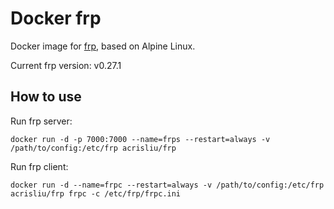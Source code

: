 # Docker frp
Docker image for [frp](https://github.com/fatedier/frp/), based on Alpine Linux.

Current frp version: v0.27.1

## How to use
Run frp server:
```shell
docker run -d -p 7000:7000 --name=frps --restart=always -v /path/to/config:/etc/frp acrisliu/frp
```

Run frp client:
```shell
docker run -d --name=frpc --restart=always -v /path/to/config:/etc/frp acrisliu/frp frpc -c /etc/frp/frpc.ini
```
